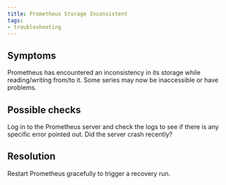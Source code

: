 ```yaml
---
title: Prometheus Storage Inconsistent
tags:
- troubleshooting
---
```



## Symptoms

Prometheus has encountered an inconsistency in its storage while reading/writing
from/to it. Some series may now be inaccessible or have problems.

## Possible checks

Log in to the Prometheus server and check the logs to see if there is any specific
error pointed out. Did the server crash recently?

## Resolution

Restart Prometheus gracefully to trigger a recovery run.
